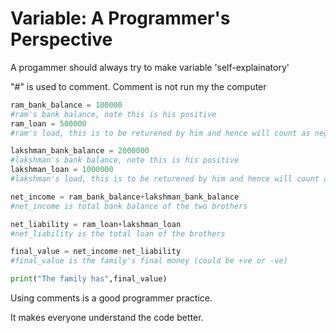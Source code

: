 # Variable: A Programmer's Perspective

A progammer should always try to make variable 'self-explainatory'

"#" is used to comment. Comment is not run my the computer

```python
ram_bank_balance = 100000
#ram's bank balance, note this is his positive
ram_loan = 500000
#ram's load, this is to be returened by him and hence will count as negetive

lakshman_bank_balance = 2000000
#lakshman's bank balance, note this is his positive
lakshman_loan = 1000000
#lakshman's load, this is to be returened by him and hence will count as negetive

net_income = ram_bank_balance+lakshman_bank_balance
#net_income is total bank balance of the two brothers

net_liability = ram_loan+lakshman_loan
#net_liability is the total loan of the brothers

final_value = net_income-net_liability
#final_value is the family's final money (could be +ve or -ve)

print("The family has",final_value)
```
Using comments is a good programmer practice.

It makes everyone understand the code better.
